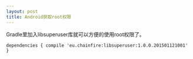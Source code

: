 ```yaml
---
layout: post
title: Android获取root权限
---
```

Gradle里加入libsuperuser库就可以方便的使用root权限了。

 
`
dependencies {
    compile 'eu.chainfire:libsuperuser:1.0.0.201501121001'
}
`